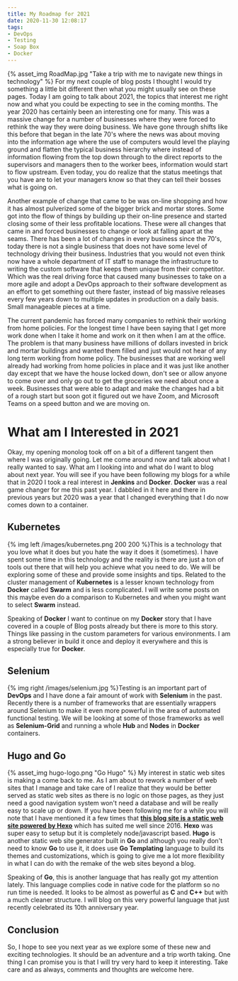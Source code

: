 ```yaml
---
title: My Roadmap for 2021
date: 2020-11-30 12:08:17
tags:
- DevOps
- Testing
- Soap Box
- Docker
---
```

{% asset_img RoadMap.jpg "Take a trip with me to navigate new things in technology" %}
For my next couple of blog posts I thought I would try something a little bit different then what you might usually see on these pages.  Today I am going to talk about 2021, the topics that interest me right now and what you could be expecting to see in the coming months.  The year 2020 has certainly been an interesting one for many.  This was a massive change for a number of businesses where they were forced to rethink the way they were doing business.  We have gone through shifts like this before that began in the late 70's where the news was about moving into the information age where the use of computers would level the playing ground and flatten the typical business hierarchy where instead of information flowing from the top down through to the direct reports to the supervisors and managers then to the worker bees, information would start to flow upstream.  Even today, you do realize that the status meetings that you have are to let your managers know so that they can tell their bosses what is going on.

Another example of change that came to be was on-line shopping and how it has almost pulverized some of the bigger brick and mortar stores.  Some got into the flow of things by building up their on-line presence and started closing some of their less profitable locations.  These were all changes that came in and forced businesses to change or look at falling apart at the seams.  There has been a lot of changes in every business since the 70's, today there is not a single business that does not have some level of technology driving their business.  Industries that you would not even think now have a whole department of IT staff to manage the infrastructure to writing the custom software that keeps them unique from their competitor.  Which was the real driving force that caused many businesses to take on a more agile and adopt a DevOps approach to their software development as an effort to get something out there faster, instead of big massive releases every few years down to multiple updates in production on a daily basis.  Small manageable pieces at a time.

The current pandemic has forced many companies to rethink their working from home policies.  For the longest time I have been saying that I get more work done when I take it home and work on it then when I am at the office.  The problem is that many business have millions of dollars invested in brick and mortar buildings and wanted them filled and just would not hear of any long term working from home policy.  The businesses that are working well already had working from home policies in place and it was just like another day except that we have the house locked down, don't see or allow anyone to come over and only go out to get the groceries we need about once a week.  Businesses that were able to adapt and make the changes had a bit of a rough start but soon got it figured out we have Zoom, and Microsoft Teams on a speed button and we are moving on.

# What am I Interested in 2021
Okay, my opening monolog took off on a bit of a different tangent then where I was originally going.  Let me come around now and talk about what I really wanted to say.  What am I looking into and what do I want to blog about next year.  You will see if you have been following my blogs for a while that in 2020 I took a real interest in **Jenkins** and **Docker**.  **Docker** was a real game changer for me this past year.  I dabbled in it here and there in previous years but 2020 was a year that I changed everything that I do now comes down to a container.
## Kubernetes
{% img left /images/kubernetes.png 200 200 %}This is a technology that you love what it does but you hate the way it does it (sometimes).  I have spent some time in this technology and the reality is there are just a ton of tools out there that will help you achieve what you need to do.  We will be exploring some of these and provide some insights and tips.  Related to the cluster management of **Kubernetes** is a lesser known technology from **Docker** called **Swarm** and is less complicated.  I will write some posts on this maybe even do a comparison to Kubernetes and when you might want to select **Swarm** instead.

Speaking of **Docker** I want to continue on my **Docker** story that I have covered in a couple of Blog posts already but there is more to this story.  Things like passing in the custom parameters for various environments.  I am a strong believer in build it once and deploy it everywhere and this is especially true for **Docker**.
## Selenium
{% img right /images/selenium.jpg %}Testing is an important part of **DevOps** and I have done a fair amount of work with **Selenium** in the past.  Recently there is a number of frameworks that are essentially wrappers around Selenium to make it even more powerful in the area of automated functional testing.  We will be looking at some of those frameworks as well as **Selenium-Grid** and running a whole **Hub** and **Nodes** in **Docker** containers.
## Hugo and Go

{% asset_img hugo-logo.png "Go Hugo" %} My interest in static web sites is making a come back to me.  As I am about to rework a number of web sites that I manage and take care of I realize that they would be better served as static web sites as there is no logic on those pages, as they just need a good navigation system won't need a database and will be really easy to scale up or down.  If you have been following me for a while you will note that I have mentioned it a few times that [**this blog site is a static web site powered by Hexo**](/2016/01/A-New-Start-on-an-Old-Blog/) which has suited me well since 2016.  **Hexo** was super easy to setup but it is completely node/javascript based.  **Hugo** is another static web site generator built in **Go** and although you really don't need to know **Go** to use it, it does use **Go Templating** language to build its themes and customizations, which is going to give me a lot more flexibility in what I can do with the remake of the web sites beyond a blog.

Speaking of **Go**, this is another language that has really got my attention lately.  This language complies code in native code for the platform so no run time is needed.  It looks to be almost as powerful as **C** and **C++** but with a much cleaner structure.  I will blog on this very powerful language that just recently celebrated its 10th anniversary year.
## Conclusion
So, I hope to see you next year as we explore some of these new and exciting technologies.  It should be an adventure and a trip worth taking.  One thing I can promise you is that I will try very hard to keep it interesting.  Take care and as always, comments and thoughts are welcome here.
